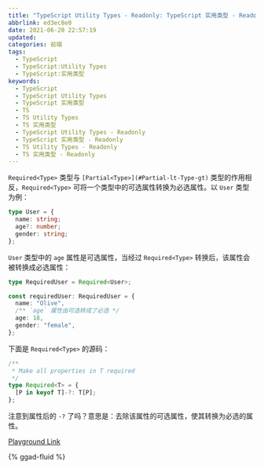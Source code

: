 ```yaml
---
title: "TypeScript Utility Types - Readonly: TypeScript 实用类型 - Readonly"
abbrlink: ed3ec8e0
date: 2021-06-20 22:57:19
updated:
categories: 前端
tags:
  - TypeScript
  - TypeScript:Utility Types
  - TypeScript:实用类型
keywords:
  - TypeScript
  - TypeScript Utility Types
  - TypeScript 实用类型
  - TS
  - TS Utility Types
  - TS 实用类型
  - TypeScript Utility Types - Readonly
  - TypeScript 实用类型 - Readonly
  - TS Utility Types - Readonly
  - TS 实用类型 - Readonly
---
```


`Required<Type>` 类型与 `[Partial<Type>](#Partial-lt-Type-gt)` 类型的作用相反，`Required<Type>` 可将一个类型中的可选属性转换为必选属性。以 `User` 类型为例：

```typescript
type User = {
  name: string;
  age?: number;
  gender: string;
};
```

`User` 类型中的 `age` 属性是可选属性，当经过 `Required<Type>` 转换后，该属性会被转换成必选属性：

<!-- more -->

```typescript
type RequiredUser = Required<User>;

const requiredUser: RequiredUser = {
  name: "Olive",
  /** `age` 属性由可选转成了必选 */
  age: 18,
  gender: "female",
};
```

下面是 `Required<Type>` 的源码：

```typescript
/**
 * Make all properties in T required
 */
type Required<T> = {
  [P in keyof T]-?: T[P];
};
```

注意到属性后的 `-?` 了吗？意思是：去除该属性的可选属性，使其转换为必选的属性。

[Playground Link](https://www.typescriptlang.org/zh/play?ssl=16&ssc=3&pln=7&pc=1#code/C4TwDgpgBAqgzhATlAvFA3gKCjqA7AQwFsIAuKOYRASzwHMBubXAus-AVyICMkncobPABMk5SjXpMAvpkyhIUAEoQAjh2qIIw+ElTK1GrcIA8uxAD4mmAMYB7PJShb1m7efIrXx8-qwCAegAqIKgAA0ISMKhAPR1AcgNAejNAUf1ASATAELcoIIDmHEj2AHIAeQAbagA3CHyAGhyoYNCw1gho+OT0zOyBJvIARgAOGsCQ8KFRRBbE1Iys2tGxKHyAMwgiAmLKzGkGIA)

{% ggad-fluid %}
